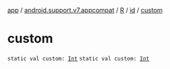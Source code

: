 [app](../../../index.md) / [android.support.v7.appcompat](../../index.md) / [R](../index.md) / [id](index.md) / [custom](.)

# custom

`static val custom: `[`Int`](https://kotlinlang.org/api/latest/jvm/stdlib/kotlin/-int/index.html)
`static val custom: `[`Int`](https://kotlinlang.org/api/latest/jvm/stdlib/kotlin/-int/index.html)